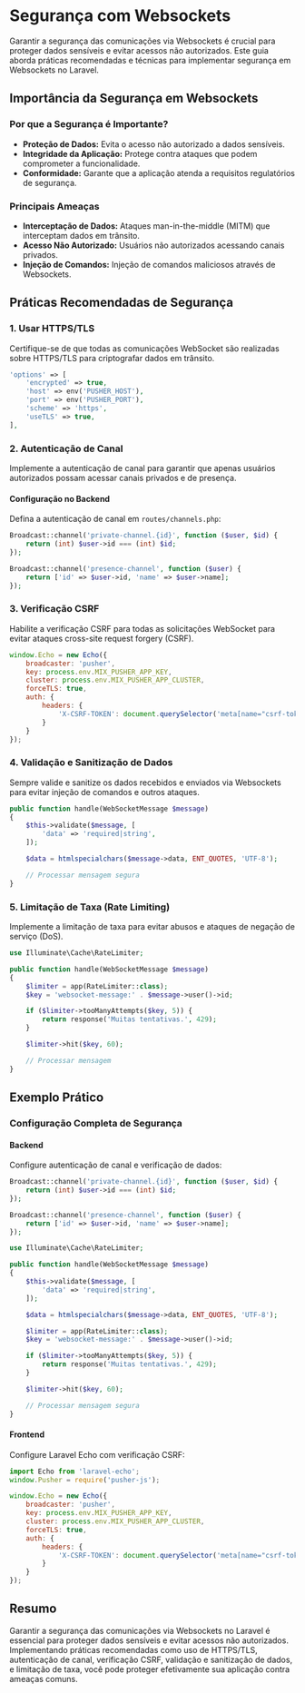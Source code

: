 # Segurança com Websockets

Garantir a segurança das comunicações via Websockets é crucial para proteger dados sensíveis e evitar acessos não autorizados. Este guia aborda práticas recomendadas e técnicas para implementar segurança em Websockets no Laravel.

## Importância da Segurança em Websockets

### Por que a Segurança é Importante?

- **Proteção de Dados:** Evita o acesso não autorizado a dados sensíveis.
- **Integridade da Aplicação:** Protege contra ataques que podem comprometer a funcionalidade.
- **Conformidade:** Garante que a aplicação atenda a requisitos regulatórios de segurança.

### Principais Ameaças

- **Interceptação de Dados:** Ataques man-in-the-middle (MITM) que interceptam dados em trânsito.
- **Acesso Não Autorizado:** Usuários não autorizados acessando canais privados.
- **Injeção de Comandos:** Injeção de comandos maliciosos através de Websockets.

## Práticas Recomendadas de Segurança

### 1. Usar HTTPS/TLS

Certifique-se de que todas as comunicações WebSocket são realizadas sobre HTTPS/TLS para criptografar dados em trânsito.

```php
'options' => [
    'encrypted' => true,
    'host' => env('PUSHER_HOST'),
    'port' => env('PUSHER_PORT'),
    'scheme' => 'https',
    'useTLS' => true,
],
```

### 2. Autenticação de Canal

Implemente a autenticação de canal para garantir que apenas usuários autorizados possam acessar canais privados e de presença.

#### Configuração no Backend

Defina a autenticação de canal em `routes/channels.php`:

```php
Broadcast::channel('private-channel.{id}', function ($user, $id) {
    return (int) $user->id === (int) $id;
});

Broadcast::channel('presence-channel', function ($user) {
    return ['id' => $user->id, 'name' => $user->name];
});
```

### 3. Verificação CSRF

Habilite a verificação CSRF para todas as solicitações WebSocket para evitar ataques cross-site request forgery (CSRF).

```js
window.Echo = new Echo({
    broadcaster: 'pusher',
    key: process.env.MIX_PUSHER_APP_KEY,
    cluster: process.env.MIX_PUSHER_APP_CLUSTER,
    forceTLS: true,
    auth: {
        headers: {
            'X-CSRF-TOKEN': document.querySelector('meta[name="csrf-token"]').getAttribute('content')
        }
    }
});
```

### 4. Validação e Sanitização de Dados

Sempre valide e sanitize os dados recebidos e enviados via Websockets para evitar injeção de comandos e outros ataques.

```php
public function handle(WebSocketMessage $message)
{
    $this->validate($message, [
        'data' => 'required|string',
    ]);

    $data = htmlspecialchars($message->data, ENT_QUOTES, 'UTF-8');

    // Processar mensagem segura
}
```

### 5. Limitação de Taxa (Rate Limiting)

Implemente a limitação de taxa para evitar abusos e ataques de negação de serviço (DoS).

```php
use Illuminate\Cache\RateLimiter;

public function handle(WebSocketMessage $message)
{
    $limiter = app(RateLimiter::class);
    $key = 'websocket-message:' . $message->user()->id;

    if ($limiter->tooManyAttempts($key, 5)) {
        return response('Muitas tentativas.', 429);
    }

    $limiter->hit($key, 60);

    // Processar mensagem
}
```

## Exemplo Prático

### Configuração Completa de Segurança

#### Backend

Configure autenticação de canal e verificação de dados:

```php
Broadcast::channel('private-channel.{id}', function ($user, $id) {
    return (int) $user->id === (int) $id;
});

Broadcast::channel('presence-channel', function ($user) {
    return ['id' => $user->id, 'name' => $user->name];
});

use Illuminate\Cache\RateLimiter;

public function handle(WebSocketMessage $message)
{
    $this->validate($message, [
        'data' => 'required|string',
    ]);

    $data = htmlspecialchars($message->data, ENT_QUOTES, 'UTF-8');

    $limiter = app(RateLimiter::class);
    $key = 'websocket-message:' . $message->user()->id;

    if ($limiter->tooManyAttempts($key, 5)) {
        return response('Muitas tentativas.', 429);
    }

    $limiter->hit($key, 60);

    // Processar mensagem segura
}
```

#### Frontend

Configure Laravel Echo com verificação CSRF:

```js
import Echo from 'laravel-echo';
window.Pusher = require('pusher-js');

window.Echo = new Echo({
    broadcaster: 'pusher',
    key: process.env.MIX_PUSHER_APP_KEY,
    cluster: process.env.MIX_PUSHER_APP_CLUSTER,
    forceTLS: true,
    auth: {
        headers: {
            'X-CSRF-TOKEN': document.querySelector('meta[name="csrf-token"]').getAttribute('content')
        }
    }
});
```

## Resumo

Garantir a segurança das comunicações via Websockets no Laravel é essencial para proteger dados sensíveis e evitar acessos não autorizados. Implementando práticas recomendadas como uso de HTTPS/TLS, autenticação de canal, verificação CSRF, validação e sanitização de dados, e limitação de taxa, você pode proteger efetivamente sua aplicação contra ameaças comuns.
